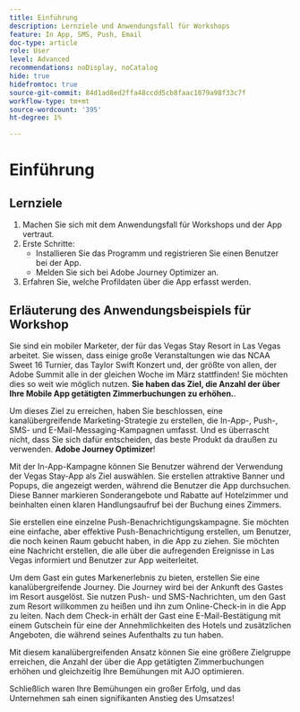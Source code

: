 ```yaml
---
title: Einführung
description: Lernziele und Anwendungsfall für Workshops
feature: In App, SMS, Push, Email
doc-type: article
role: User
level: Advanced
recommendations: noDisplay, noCatalog
hide: true
hidefromtoc: true
source-git-commit: 84d1ad8ed2ffa48ccdd5cb8faac1079a98f33c7f
workflow-type: tm+mt
source-wordcount: '395'
ht-degree: 1%

---
```



# Einführung

## Lernziele

1. Machen Sie sich mit dem Anwendungsfall für Workshops und der App vertraut.
2. Erste Schritte:
   * Installieren Sie das Programm und registrieren Sie einen Benutzer bei der App.
   * Melden Sie sich bei Adobe Journey Optimizer an.
3. Erfahren Sie, welche Profildaten über die App erfasst werden.

## Erläuterung des Anwendungsbeispiels für Workshop

Sie sind ein mobiler Marketer, der für das Vegas Stay Resort in Las Vegas arbeitet. Sie wissen, dass einige große Veranstaltungen wie das NCAA Sweet 16 Turnier, das Taylor Swift Konzert und, der größte von allen, der Adobe Summit alle in der gleichen Woche im März stattfinden! Sie möchten dies so weit wie möglich nutzen. **Sie haben das Ziel, die Anzahl der über Ihre Mobile App getätigten Zimmerbuchungen zu erhöhen.**.

Um dieses Ziel zu erreichen, haben Sie beschlossen, eine kanalübergreifende Marketing-Strategie zu erstellen, die In-App-, Push-, SMS- und E-Mail-Messaging-Kampagnen umfasst.  Und es überrascht nicht, dass Sie sich dafür entscheiden, das beste Produkt da draußen zu verwenden. **Adobe Journey Optimizer**!

Mit der In-App-Kampagne können Sie Benutzer während der Verwendung der Vegas Stay-App als Ziel auswählen. Sie erstellen attraktive Banner und Popups, die angezeigt werden, während die Benutzer die App durchsuchen. Diese Banner markieren Sonderangebote und Rabatte auf Hotelzimmer und beinhalten einen klaren Handlungsaufruf bei der Buchung eines Zimmers.

Sie erstellen eine einzelne Push-Benachrichtigungskampagne. Sie möchten eine einfache, aber effektive Push-Benachrichtigung erstellen, um Benutzer, die noch keinen Raum gebucht haben, in die App zu ziehen. Sie möchten eine Nachricht erstellen, die alle über die aufregenden Ereignisse in Las Vegas informiert und Benutzer zur App weiterleitet.

Um dem Gast ein gutes Markenerlebnis zu bieten, erstellen Sie eine kanalübergreifende Journey. Die Journey wird bei der Ankunft des Gastes im Resort ausgelöst. Sie nutzen Push- und SMS-Nachrichten, um den Gast zum Resort willkommen zu heißen und ihn zum Online-Check-in in die App zu leiten. Nach dem Check-in erhält der Gast eine E-Mail-Bestätigung mit einem Gutschein für eine der Annehmlichkeiten des Hotels und zusätzlichen Angeboten, die während seines Aufenthalts zu tun haben.

Mit diesem kanalübergreifenden Ansatz können Sie eine größere Zielgruppe erreichen, die Anzahl der über die App getätigten Zimmerbuchungen erhöhen und gleichzeitig Ihre Bemühungen mit AJO optimieren.

Schließlich waren Ihre Bemühungen ein großer Erfolg, und das Unternehmen sah einen signifikanten Anstieg des Umsatzes!
